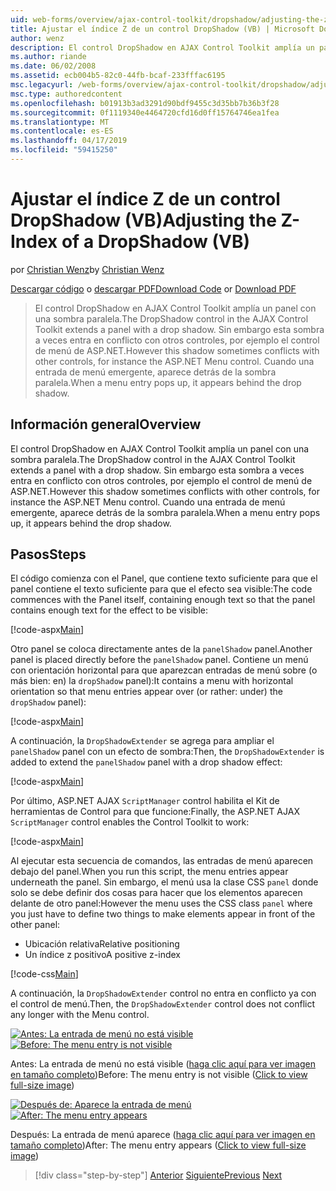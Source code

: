 ```yaml
---
uid: web-forms/overview/ajax-control-toolkit/dropshadow/adjusting-the-z-index-of-a-dropshadow-vb
title: Ajustar el índice Z de un control DropShadow (VB) | Microsoft Docs
author: wenz
description: El control DropShadow en AJAX Control Toolkit amplía un panel con una sombra paralela. Sin embargo esta sombra a veces entra en conflicto con otros controles para insta...
ms.author: riande
ms.date: 06/02/2008
ms.assetid: ecb004b5-82c0-44fb-bcaf-233fffac6195
msc.legacyurl: /web-forms/overview/ajax-control-toolkit/dropshadow/adjusting-the-z-index-of-a-dropshadow-vb
msc.type: authoredcontent
ms.openlocfilehash: b01913b3ad3291d90bdf9455c3d35bb7b36b3f28
ms.sourcegitcommit: 0f1119340e4464720cfd16d0ff15764746ea1fea
ms.translationtype: MT
ms.contentlocale: es-ES
ms.lasthandoff: 04/17/2019
ms.locfileid: "59415250"
---
```

# <a name="adjusting-the-z-index-of-a-dropshadow-vb"></a><span data-ttu-id="124d0-104">Ajustar el índice Z de un control DropShadow (VB)</span><span class="sxs-lookup"><span data-stu-id="124d0-104">Adjusting the Z-Index of a DropShadow (VB)</span></span>

<span data-ttu-id="124d0-105">por [Christian Wenz](https://github.com/wenz)</span><span class="sxs-lookup"><span data-stu-id="124d0-105">by [Christian Wenz](https://github.com/wenz)</span></span>

<span data-ttu-id="124d0-106">[Descargar código](http://download.microsoft.com/download/5/1/6/51652a81-500b-4f6b-88d3-617103e7941e/DropShadow1.vb.zip) o [descargar PDF](http://download.microsoft.com/download/b/6/a/b6ae89ee-df69-4c87-9bfb-ad1eb2b23373/dropshadow1VB.pdf)</span><span class="sxs-lookup"><span data-stu-id="124d0-106">[Download Code](http://download.microsoft.com/download/5/1/6/51652a81-500b-4f6b-88d3-617103e7941e/DropShadow1.vb.zip) or [Download PDF](http://download.microsoft.com/download/b/6/a/b6ae89ee-df69-4c87-9bfb-ad1eb2b23373/dropshadow1VB.pdf)</span></span>

> <span data-ttu-id="124d0-107">El control DropShadow en AJAX Control Toolkit amplía un panel con una sombra paralela.</span><span class="sxs-lookup"><span data-stu-id="124d0-107">The DropShadow control in the AJAX Control Toolkit extends a panel with a drop shadow.</span></span> <span data-ttu-id="124d0-108">Sin embargo esta sombra a veces entra en conflicto con otros controles, por ejemplo el control de menú de ASP.NET.</span><span class="sxs-lookup"><span data-stu-id="124d0-108">However this shadow sometimes conflicts with other controls, for instance the ASP.NET Menu control.</span></span> <span data-ttu-id="124d0-109">Cuando una entrada de menú emergente, aparece detrás de la sombra paralela.</span><span class="sxs-lookup"><span data-stu-id="124d0-109">When a menu entry pops up, it appears behind the drop shadow.</span></span>


## <a name="overview"></a><span data-ttu-id="124d0-110">Información general</span><span class="sxs-lookup"><span data-stu-id="124d0-110">Overview</span></span>

<span data-ttu-id="124d0-111">El control DropShadow en AJAX Control Toolkit amplía un panel con una sombra paralela.</span><span class="sxs-lookup"><span data-stu-id="124d0-111">The DropShadow control in the AJAX Control Toolkit extends a panel with a drop shadow.</span></span> <span data-ttu-id="124d0-112">Sin embargo esta sombra a veces entra en conflicto con otros controles, por ejemplo el control de menú de ASP.NET.</span><span class="sxs-lookup"><span data-stu-id="124d0-112">However this shadow sometimes conflicts with other controls, for instance the ASP.NET Menu control.</span></span> <span data-ttu-id="124d0-113">Cuando una entrada de menú emergente, aparece detrás de la sombra paralela.</span><span class="sxs-lookup"><span data-stu-id="124d0-113">When a menu entry pops up, it appears behind the drop shadow.</span></span>

## <a name="steps"></a><span data-ttu-id="124d0-114">Pasos</span><span class="sxs-lookup"><span data-stu-id="124d0-114">Steps</span></span>

<span data-ttu-id="124d0-115">El código comienza con el Panel, que contiene texto suficiente para que el panel contiene el texto suficiente para que el efecto sea visible:</span><span class="sxs-lookup"><span data-stu-id="124d0-115">The code commences with the Panel itself, containing enough text so that the panel contains enough text for the effect to be visible:</span></span>

[!code-aspx[Main](adjusting-the-z-index-of-a-dropshadow-vb/samples/sample1.aspx)]

<span data-ttu-id="124d0-116">Otro panel se coloca directamente antes de la `panelShadow` panel.</span><span class="sxs-lookup"><span data-stu-id="124d0-116">Another panel is placed directly before the `panelShadow` panel.</span></span> <span data-ttu-id="124d0-117">Contiene un menú con orientación horizontal para que aparezcan entradas de menú sobre (o más bien: en) la `dropShadow` panel):</span><span class="sxs-lookup"><span data-stu-id="124d0-117">It contains a menu with horizontal orientation so that menu entries appear over (or rather: under) the `dropShadow` panel):</span></span>

[!code-aspx[Main](adjusting-the-z-index-of-a-dropshadow-vb/samples/sample2.aspx)]

<span data-ttu-id="124d0-118">A continuación, la `DropShadowExtender` se agrega para ampliar el `panelShadow` panel con un efecto de sombra:</span><span class="sxs-lookup"><span data-stu-id="124d0-118">Then, the `DropShadowExtender` is added to extend the `panelShadow` panel with a drop shadow effect:</span></span>

[!code-aspx[Main](adjusting-the-z-index-of-a-dropshadow-vb/samples/sample3.aspx)]

<span data-ttu-id="124d0-119">Por último, ASP.NET AJAX `ScriptManager` control habilita el Kit de herramientas de Control para que funcione:</span><span class="sxs-lookup"><span data-stu-id="124d0-119">Finally, the ASP.NET AJAX `ScriptManager` control enables the Control Toolkit to work:</span></span>

[!code-aspx[Main](adjusting-the-z-index-of-a-dropshadow-vb/samples/sample4.aspx)]

<span data-ttu-id="124d0-120">Al ejecutar esta secuencia de comandos, las entradas de menú aparecen debajo del panel.</span><span class="sxs-lookup"><span data-stu-id="124d0-120">When you run this script, the menu entries appear underneath the panel.</span></span> <span data-ttu-id="124d0-121">Sin embargo, el menú usa la clase CSS `panel` donde solo se debe definir dos cosas para hacer que los elementos aparecen delante de otro panel:</span><span class="sxs-lookup"><span data-stu-id="124d0-121">However the menu uses the CSS class `panel` where you just have to define two things to make elements appear in front of the other panel:</span></span>

- <span data-ttu-id="124d0-122">Ubicación relativa</span><span class="sxs-lookup"><span data-stu-id="124d0-122">Relative positioning</span></span>
- <span data-ttu-id="124d0-123">Un índice z positivo</span><span class="sxs-lookup"><span data-stu-id="124d0-123">A positive z-index</span></span>

[!code-css[Main](adjusting-the-z-index-of-a-dropshadow-vb/samples/sample5.css)]

<span data-ttu-id="124d0-124">A continuación, la `DropShadowExtender` control no entra en conflicto ya con el control de menú.</span><span class="sxs-lookup"><span data-stu-id="124d0-124">Then, the `DropShadowExtender` control does not conflict any longer with the Menu control.</span></span>


<span data-ttu-id="124d0-125">[![Antes: La entrada de menú no está visible](adjusting-the-z-index-of-a-dropshadow-vb/_static/image2.png)](adjusting-the-z-index-of-a-dropshadow-vb/_static/image1.png)</span><span class="sxs-lookup"><span data-stu-id="124d0-125">[![Before: The menu entry is not visible](adjusting-the-z-index-of-a-dropshadow-vb/_static/image2.png)](adjusting-the-z-index-of-a-dropshadow-vb/_static/image1.png)</span></span>

<span data-ttu-id="124d0-126">Antes: La entrada de menú no está visible ([haga clic aquí para ver imagen en tamaño completo](adjusting-the-z-index-of-a-dropshadow-vb/_static/image3.png))</span><span class="sxs-lookup"><span data-stu-id="124d0-126">Before: The menu entry is not visible ([Click to view full-size image](adjusting-the-z-index-of-a-dropshadow-vb/_static/image3.png))</span></span>


<span data-ttu-id="124d0-127">[![Después de: Aparece la entrada de menú](adjusting-the-z-index-of-a-dropshadow-vb/_static/image5.png)](adjusting-the-z-index-of-a-dropshadow-vb/_static/image4.png)</span><span class="sxs-lookup"><span data-stu-id="124d0-127">[![After: The menu entry appears](adjusting-the-z-index-of-a-dropshadow-vb/_static/image5.png)](adjusting-the-z-index-of-a-dropshadow-vb/_static/image4.png)</span></span>

<span data-ttu-id="124d0-128">Después: La entrada de menú aparece ([haga clic aquí para ver imagen en tamaño completo](adjusting-the-z-index-of-a-dropshadow-vb/_static/image6.png))</span><span class="sxs-lookup"><span data-stu-id="124d0-128">After: The menu entry appears ([Click to view full-size image](adjusting-the-z-index-of-a-dropshadow-vb/_static/image6.png))</span></span>

> [!div class="step-by-step"]
> <span data-ttu-id="124d0-129">[Anterior](manipulating-dropshadow-properties-from-client-code-cs.md)
> [Siguiente](manipulating-dropshadow-properties-from-client-code-vb.md)</span><span class="sxs-lookup"><span data-stu-id="124d0-129">[Previous](manipulating-dropshadow-properties-from-client-code-cs.md)
[Next](manipulating-dropshadow-properties-from-client-code-vb.md)</span></span>
